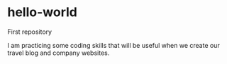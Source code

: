 # hello-world
First repository


I am practicing some coding skills that will be useful when we create our travel blog and company websites.
